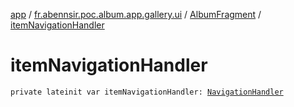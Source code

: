 [app](../../index.md) / [fr.abennsir.poc.album.app.gallery.ui](../index.md) / [AlbumFragment](index.md) / [itemNavigationHandler](./item-navigation-handler.md)

# itemNavigationHandler

`private lateinit var itemNavigationHandler: `[`NavigationHandler`](../-navigation-handler/index.md)